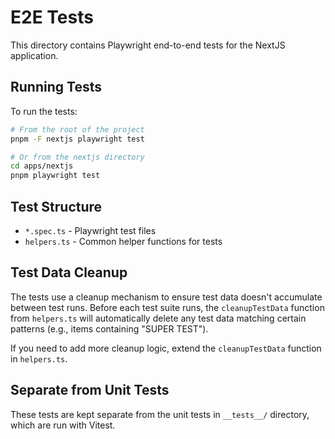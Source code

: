# E2E Tests

This directory contains Playwright end-to-end tests for the NextJS application.

## Running Tests

To run the tests:

```bash
# From the root of the project
pnpm -F nextjs playwright test

# Or from the nextjs directory
cd apps/nextjs
pnpm playwright test
```

## Test Structure

- `*.spec.ts` - Playwright test files
- `helpers.ts` - Common helper functions for tests

## Test Data Cleanup

The tests use a cleanup mechanism to ensure test data doesn't accumulate between test runs. Before each test suite runs, the `cleanupTestData` function from `helpers.ts` will automatically delete any test data matching certain patterns (e.g., items containing "SUPER TEST").

If you need to add more cleanup logic, extend the `cleanupTestData` function in `helpers.ts`.

## Separate from Unit Tests

These tests are kept separate from the unit tests in `__tests__/` directory, which are run with Vitest.
